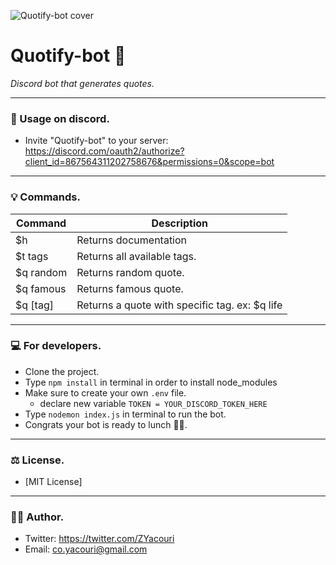 ![Quotify-bot cover]('./assets/quorify_cover.png')


# Quotify-bot 🎇

*Discord bot that generates quotes.*

---

### 🔧 Usage on discord.

- Invite "Quotify-bot" to your server: https://discord.com/oauth2/authorize?client_id=867564311202758676&permissions=0&scope=bot

---

### 💡 Commands.

| Command     | Description                                    |
| ----------- | ---------------------------------------------- |
| $h          | Returns documentation                          |
| $t tags     | Returns all available tags.                    |
| $q random   | Returns random quote.                          |
| $q famous   | Returns famous quote.                          |
| $q [tag]    | Returns a quote with specific tag. ex: $q life |

---

### 💻 For developers.

- Clone the project.
- Type `npm install` in terminal in order to install node_modules
- Make sure to create your own `.env` file.
  - declare new variable `TOKEN = YOUR_DISCORD_TOKEN_HERE`
- Type `nodemon index.js` in terminal to run the bot.
- Congrats your bot is ready to lunch 🎊🎉.

---

### ⚖ License.

- [MIT License]

---

### 🧑🏽 Author.

- Twitter: https://twitter.com/ZYacouri
- Email: co.yacouri@gmail.com
